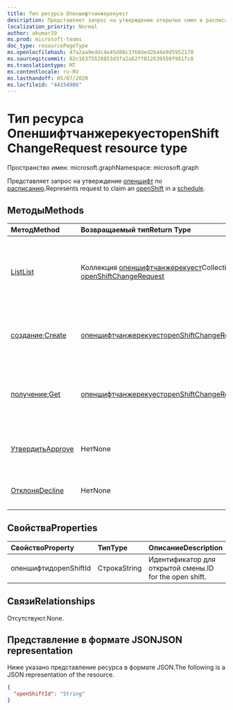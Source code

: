 ```yaml
---
title: Тип ресурса Опеншифтчанжерекуест
description: Представляет запрос на утверждение открытых смен в расписании.
localization_priority: Normal
author: akumar39
ms.prod: microsoft-teams
doc_type: resourcePageType
ms.openlocfilehash: 47a2aa9eddc4e45d88c3768ded2b44e9d5952178
ms.sourcegitcommit: 02c16375520853d3fa2a82ff012639550f981fc8
ms.translationtype: MT
ms.contentlocale: ru-RU
ms.lasthandoff: 05/07/2020
ms.locfileid: "44154986"
---
```

# <a name="openshiftchangerequest-resource-type"></a><span data-ttu-id="406a9-103">Тип ресурса Опеншифтчанжерекуест</span><span class="sxs-lookup"><span data-stu-id="406a9-103">openShiftChangeRequest resource type</span></span>

<span data-ttu-id="406a9-104">Пространство имен: microsoft.graph</span><span class="sxs-lookup"><span data-stu-id="406a9-104">Namespace: microsoft.graph</span></span>

<span data-ttu-id="406a9-105">Представляет запрос на утверждение [опеншифт](../resources/openshift.md) по [расписанию](../resources/schedule.md).</span><span class="sxs-lookup"><span data-stu-id="406a9-105">Represents request to claim an [openShift](../resources/openshift.md) in a [schedule](../resources/schedule.md).</span></span>

## <a name="methods"></a><span data-ttu-id="406a9-106">Методы</span><span class="sxs-lookup"><span data-stu-id="406a9-106">Methods</span></span>

| <span data-ttu-id="406a9-107">Метод</span><span class="sxs-lookup"><span data-stu-id="406a9-107">Method</span></span>       | <span data-ttu-id="406a9-108">Возвращаемый тип</span><span class="sxs-lookup"><span data-stu-id="406a9-108">Return Type</span></span> | <span data-ttu-id="406a9-109">Описание</span><span class="sxs-lookup"><span data-stu-id="406a9-109">Description</span></span> |
|:-------------|:------------|:------------|
| [<span data-ttu-id="406a9-110">List</span><span class="sxs-lookup"><span data-stu-id="406a9-110">List</span></span>](../api/openshiftchangerequest-list.md) | <span data-ttu-id="406a9-111">Коллекция [опеншифтчанжерекуест](openshiftchangerequest.md)</span><span class="sxs-lookup"><span data-stu-id="406a9-111">Collection of [openShiftChangeRequest](openshiftchangerequest.md)</span></span> | <span data-ttu-id="406a9-112">Перечисление свойств и связей объектов **опеншифтчанжерекуест** в команде.</span><span class="sxs-lookup"><span data-stu-id="406a9-112">List the properties and relationships of **openShiftChangeRequest** objects in a team.</span></span> |
| <span data-ttu-id="406a9-113">[создание](../api/openshiftchangerequest-post.md);</span><span class="sxs-lookup"><span data-stu-id="406a9-113">[Create](../api/openshiftchangerequest-post.md)</span></span> | [<span data-ttu-id="406a9-114">опеншифтчанжерекуест</span><span class="sxs-lookup"><span data-stu-id="406a9-114">openShiftChangeRequest</span></span>](openshiftchangerequest.md) | <span data-ttu-id="406a9-115">Создайте экземпляр объекта **опеншифтчанжерекуест** .</span><span class="sxs-lookup"><span data-stu-id="406a9-115">Create an instance of an **openShiftChangeRequest** object.</span></span> |
| <span data-ttu-id="406a9-116">[получение](../api/openshiftchangerequest-get.md);</span><span class="sxs-lookup"><span data-stu-id="406a9-116">[Get](../api/openshiftchangerequest-get.md)</span></span> | [<span data-ttu-id="406a9-117">опеншифтчанжерекуест</span><span class="sxs-lookup"><span data-stu-id="406a9-117">openShiftChangeRequest</span></span>](openshiftchangerequest.md) | <span data-ttu-id="406a9-118">Чтение свойств и связей объекта **опеншифтчанжерекуест** .</span><span class="sxs-lookup"><span data-stu-id="406a9-118">Read the properties and relationships of an **openShiftChangeRequest** object.</span></span> |
|[<span data-ttu-id="406a9-119">Утвердить</span><span class="sxs-lookup"><span data-stu-id="406a9-119">Approve</span></span>](../api/openshiftchangerequest-approve.md)|<span data-ttu-id="406a9-120">Нет</span><span class="sxs-lookup"><span data-stu-id="406a9-120">None</span></span>|<span data-ttu-id="406a9-121">Утверждение запроса на изменение открытого сочетания клавиш.</span><span class="sxs-lookup"><span data-stu-id="406a9-121">Approve an open shift change request.</span></span>|
|[<span data-ttu-id="406a9-122">Отклоня</span><span class="sxs-lookup"><span data-stu-id="406a9-122">Decline</span></span>](../api/openshiftchangerequest-decline.md)|<span data-ttu-id="406a9-123">Нет</span><span class="sxs-lookup"><span data-stu-id="406a9-123">None</span></span>| <span data-ttu-id="406a9-124">Отклонить запрос на изменение открытого Shift.</span><span class="sxs-lookup"><span data-stu-id="406a9-124">Decline an open shift change request.</span></span>|

## <a name="properties"></a><span data-ttu-id="406a9-125">Свойства</span><span class="sxs-lookup"><span data-stu-id="406a9-125">Properties</span></span>

| <span data-ttu-id="406a9-126">Свойство</span><span class="sxs-lookup"><span data-stu-id="406a9-126">Property</span></span>     | <span data-ttu-id="406a9-127">Тип</span><span class="sxs-lookup"><span data-stu-id="406a9-127">Type</span></span>        | <span data-ttu-id="406a9-128">Описание</span><span class="sxs-lookup"><span data-stu-id="406a9-128">Description</span></span> |
|:-------------|:------------|:------------|
|<span data-ttu-id="406a9-129">опеншифтид</span><span class="sxs-lookup"><span data-stu-id="406a9-129">openShiftId</span></span>|<span data-ttu-id="406a9-130">Строка</span><span class="sxs-lookup"><span data-stu-id="406a9-130">String</span></span>| <span data-ttu-id="406a9-131">Идентификатор для открытой смены.</span><span class="sxs-lookup"><span data-stu-id="406a9-131">ID for the open shift.</span></span>|

## <a name="relationships"></a><span data-ttu-id="406a9-132">Связи</span><span class="sxs-lookup"><span data-stu-id="406a9-132">Relationships</span></span>

<span data-ttu-id="406a9-133">Отсутствуют.</span><span class="sxs-lookup"><span data-stu-id="406a9-133">None.</span></span>

## <a name="json-representation"></a><span data-ttu-id="406a9-134">Представление в формате JSON</span><span class="sxs-lookup"><span data-stu-id="406a9-134">JSON representation</span></span>

<span data-ttu-id="406a9-135">Ниже указано представление ресурса в формате JSON.</span><span class="sxs-lookup"><span data-stu-id="406a9-135">The following is a JSON representation of the resource.</span></span>

<!-- {
  "blockType": "resource",
  "optionalProperties": [

  ],
  "@odata.type": "microsoft.graph.openShiftChangeRequest",
  "baseType": ""
}-->

```json
{
  "openShiftId": "String"
}
```

<!-- uuid: 16cd6b66-4b1a-43a1-adaf-3a886856ed98
2019-02-04 14:57:30 UTC -->
<!-- {
  "type": "#page.annotation",
  "description": "openShiftChangeRequest resource",
  "keywords": "",
  "section": "documentation",
  "tocPath": ""
}-->
